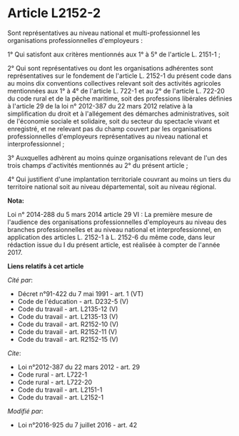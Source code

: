 # Article L2152-2

Sont représentatives au niveau national et multi-professionnel les organisations professionnelles d'employeurs : 

1° Qui satisfont aux critères mentionnés aux 1° à 5° de l'article L. 2151-1 ; 

2° Qui sont représentatives ou dont les organisations adhérentes sont représentatives sur le fondement de l'article L. 2152-1
du présent code dans au moins dix conventions collectives relevant soit des activités agricoles mentionnées aux 1° à 4° de
l'article L. 722-1 et au 2° de l'article L. 722-20 du code rural et de la pêche maritime, soit des professions libérales
définies à l'article 29 de la loi n° 2012-387 du 22 mars 2012 relative à la simplification du droit et à l'allégement des
démarches administratives, soit de l'économie sociale et solidaire, soit du secteur du spectacle vivant et enregistré, et ne
relevant pas du champ couvert par les organisations professionnelles d'employeurs représentatives au niveau national et
interprofessionnel ; 

3° Auxquelles adhèrent au moins quinze organisations relevant de l'un des trois champs d'activités mentionnés au 2° du
présent article ; 

4° Qui justifient d'une implantation territoriale couvrant au moins un tiers du territoire national soit au niveau
départemental, soit au niveau régional.

**Nota:**

Loi n° 2014-288 du 5 mars 2014 article 29 VI : La première mesure de l'audience des organisations professionnelles
d'employeurs au niveau des branches professionnelles et au niveau national et interprofessionnel, en application des articles
L. 2152-1 à L. 2152-6 du même code, dans leur rédaction issue du I du présent article, est réalisée à compter de l'année
2017.

**Liens relatifs à cet article**

_Cité par_:

  - Décret n°91-422 du 7 mai 1991 - art. 1 (VT)
  - Code de l'éducation - art. D232-5 (V)
  - Code du travail - art. L2135-12 (V)
  - Code du travail - art. L2135-13 (V)
  - Code du travail - art. R2152-10 (V)
  - Code du travail - art. R2152-11 (V)
  - Code du travail - art. R2152-15 (V)

_Cite_:

  - Loi n°2012-387 du 22 mars 2012 - art. 29
  - Code rural - art. L722-1
  - Code rural - art. L722-20
  - Code du travail - art. L2151-1
  - Code du travail - art. L2152-1

_Modifié par_:

  - Loi n°2016-925 du 7 juillet 2016 - art. 42

